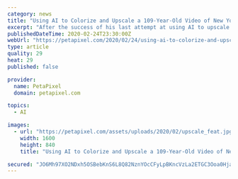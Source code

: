 ```yaml
---
category: news
title: "Using AI to Colorize and Upscale a 109-Year-Old Video of New York City to 4K and 60fps"
excerpt: "After the success of his last attempt at using AI to upscale a classic short film to 4K and 60fps, YouTuber Denis Shiryaev decided to take this experiment one step further. He took this well-known ..."
publishedDateTime: 2020-02-24T23:30:00Z
webUrl: "https://petapixel.com/2020/02/24/using-ai-to-colorize-and-upscale-a-109-year-old-video-of-new-york-city-to-4k-and-60fps/"
type: article
quality: 29
heat: 29
published: false

provider:
  name: PetaPixel
  domain: petapixel.com

topics:
  - AI

images:
  - url: "https://petapixel.com/assets/uploads/2020/02/upscale_feat.jpg"
    width: 1600
    height: 840
    title: "Using AI to Colorize and Upscale a 109-Year-Old Video of New York City to 4K and 60fps"

secured: "JO6Mh97XO2NDxh5OSBebKnS6L8Q82NznYOcCFyLpBKncVzLa2ETGC3Ooa0HjaySJld0S3y8AhhJSujkVJqbtAreqIVmPmp3TbwaeJfotVrYupJiJfB1+kTBHS1HOgG5jStIlAvxFngJ1w9t7O5q1YVuHQnpQUiDifFgJRb2OIIoa6482p4/ETKs2/u20+I7C5JQzqPuFrrKcdYRGfsAme4M5b4TpwdSgmw4WeW/4NtynzmG1iwF/e8SsEpc5j/4Bz7OqGJKulUgI1lSb5cnlpY/+9YDDr3UegYKRGqxRfkNBSmxBZEIzZS0GdWZRG4tz;eOBUEYQe01revTDK+asGkw=="
---
```


